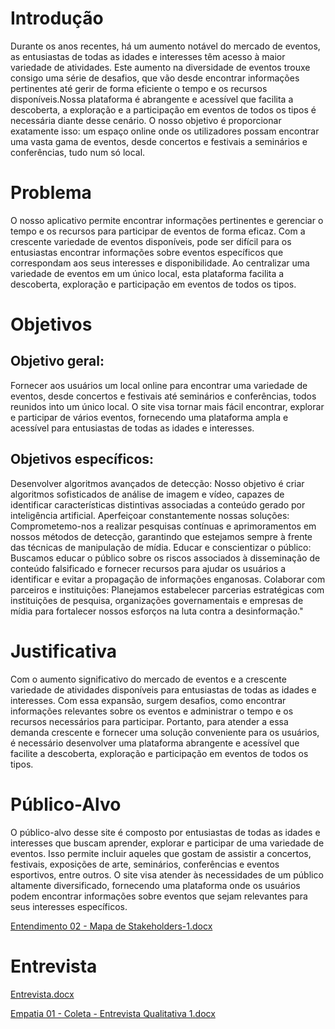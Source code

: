 # Introdução

Durante os anos recentes, há um aumento notável do mercado de eventos, as entusiastas de todas as idades e interesses têm acesso à maior variedade de atividades. Este aumento na diversidade de eventos trouxe consigo uma série de desafios, que vão desde encontrar informações pertinentes até gerir de forma eficiente o tempo e os recursos disponíveis.Nossa plataforma é abrangente e acessível que facilita a descoberta, a exploração e a participação em eventos de todos os tipos é necessária diante desse cenário. O nosso objetivo é proporcionar exatamente isso: um espaço online onde os utilizadores possam encontrar uma vasta gama de eventos, desde concertos e festivais a seminários e conferências, tudo num só local.


# Problema

O nosso aplicativo permite encontrar informações pertinentes e gerenciar o tempo e os recursos para participar de eventos de forma eficaz. Com a crescente variedade de eventos disponíveis, pode ser difícil para os entusiastas encontrar informações sobre eventos específicos que correspondam aos seus interesses e disponibilidade. Ao centralizar uma variedade de eventos em um único local, esta plataforma facilita a descoberta, exploração e participação em eventos de todos os tipos.


# Objetivos

## Objetivo geral:

Fornecer aos usuários um local online para encontrar uma variedade de eventos, desde concertos e festivais até seminários e conferências, todos reunidos into um único local. O site visa tornar mais fácil encontrar, explorar e participar de vários eventos, fornecendo uma plataforma ampla e acessível para entusiastas de todas as idades e interesses.


## Objetivos específicos:

Desenvolver algoritmos avançados de detecção: Nosso objetivo é criar algoritmos sofisticados de análise de imagem e vídeo, capazes de identificar características distintivas associadas a conteúdo gerado por inteligência artificial.
Aperfeiçoar constantemente nossas soluções: Comprometemo-nos a realizar pesquisas contínuas e aprimoramentos em nossos métodos de detecção, garantindo que estejamos sempre à frente das técnicas de manipulação de mídia.
Educar e conscientizar o público: Buscamos educar o público sobre os riscos associados à disseminação de conteúdo falsificado e fornecer recursos para ajudar os usuários a identificar e evitar a propagação de informações enganosas.
Colaborar com parceiros e instituições: Planejamos estabelecer parcerias estratégicas com instituições de pesquisa, organizações governamentais e empresas de mídia para fortalecer nossos esforços na luta contra a desinformação."


# Justificativa

Com o aumento significativo do mercado de eventos e a crescente variedade de atividades disponíveis para entusiastas de todas as idades e interesses. Com essa expansão, surgem desafios, como encontrar informações relevantes sobre os eventos e administrar o tempo e os recursos necessários para participar. Portanto, para atender a essa demanda crescente e fornecer uma solução conveniente para os usuários, é necessário desenvolver uma plataforma abrangente e acessível que facilite a descoberta, exploração e participação em eventos de todos os tipos.


# Público-Alvo

O público-alvo desse site é composto por entusiastas de todas as idades e interesses que buscam aprender, explorar e participar de uma variedade de eventos. Isso permite incluir aqueles que gostam de assistir a concertos, festivais, exposições de arte, seminários, conferências e eventos esportivos, entre outros. O site visa atender às necessidades de um público altamente diversificado, fornecendo uma plataforma onde os usuários podem encontrar informações sobre eventos que sejam relevantes para seus interesses específicos.


[Entendimento 02 - Mapa de Stakeholders-1.docx](https://github.com/ICEI-PUC-Minas-PBR-SI/pbr-si-2024-1-1-ti-aw-t1-aicheck/files/15055784/Entendimento.02.-.Mapa.de.Stakeholders-1.docx)

# Entrevista

[Entrevista.docx](https://github.com/ICEI-PUC-Minas-PBR-SI/pbr-si-2024-1-1-ti-aw-t1-aicheck/files/15055849/Entrevista.docx)

[Empatia 01 - Coleta - Entrevista Qualitativa 1.docx](https://github.com/ICEI-PUC-Minas-PBR-SI/pbr-si-2024-1-1-ti-aw-t1-aicheck/files/15055852/Empatia.01.-.Coleta.-.Entrevista.Qualitativa.1.docx)
